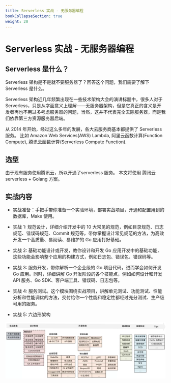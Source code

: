 ```yaml
---
title: Serverless 实战 - 无服务器编程
bookCollapseSection: true
weight: 20
---
```



# Serverless 实战 - 无服务器编程

## Serverless 是什么？

Serverless 架构是不是就不要服务器了？回答这个问题，我们需要了解下 Serverless 是什么。

Serverless 架构近几年频繁出现在一些技术架构大会的演讲标题中，很多人对于 Serverless，只是从字面意义上理解——无服务器架构，但是它真正的含义是开发者再也不用过多考虑服务器的问题，当然，这并不代表完全去除服务器，而是我们依靠第三方资源服务器后端。

从 2014 年开始，经过这么多年的发展，各大云服务商基本都提供了 Serverless 服务。 比如 Amazon Web Services(AWS) Lambda,  阿里云函数计算(Function Compute),  腾讯云函数计算(Serverless Compute Function).


## 选型

由于现有服务使用腾讯云，所以开通了serverless 服务。  本文将使用 腾讯云 serverless  + Golang 方案。


## 实战内容

- 实战准备：手把手带你准备一个实验环境，部署实战项目，开通和配置用到的数据库，Make 使用。

- 实战 1: 规范设计，详细介绍开发中的 10 大常见的规范，例如目录规范、日志规范、错误码规范、Commit 规范等，带你掌握设计常见规范的方法，为高效开发一个高质量、易阅读、易维护的 Go 应用打好基础。

- 实战 2: 基础功能设计或开发，教你设计和开发 Go 应用开发中的基础功能，这些功能会影响整个应用的构建方式，例如日志包、错误包、错误码等。

- 实战 3: 服务开发，带你解析一个企业级的 Go 项目代码，进而学会如何开发 Go 应用。同时，详细讲解 Go 开发阶段的各个技能点，例如如何设计和开发 API 服务、Go SDK、客户端工具、错误码、日志包等。

- 实战 4: 服务测试。这个模块围绕实战项目，讲解单元测试、功能测试、性能分析和性能调优的方法，交付给你一个性能和稳定性都经过充分测试、生产级可用的服务。

- 实战 5: 六边形架构

![](/images/serverless/serverless.png)